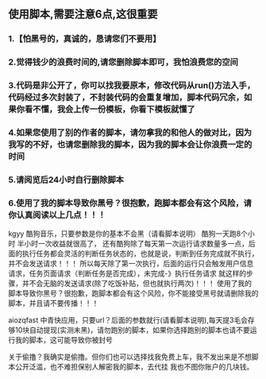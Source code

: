 
## 使用脚本,需要注意6点,这很重要
### 1.【怕黑号的，真诚的，恳请您们不要用】
### 2.觉得钱少的浪费时间的,请您删除脚本即可，我怕浪费您的空间
### 3.代码是非公开了，你可以找我要原本，修改代码从run()方法入手，代码经过多次封装了，不封装代码的会重复增加，脚本代码冗余，如果你看不懂，我会上传一份模板，你看下模板就懂了
### 4.如果您使用了别的作者的脚本，请勿拿我的和他人的做对比，因为我写的不好，也请您删除我的脚本，因为我的脚本会让你浪费一定的时间
### 5.请阅览后24小时自行删除脚本
### 6.使用了我的脚本导致你黑号？很抱歉，跑脚本都会有这个风险，请你认真阅读以上几点！！！

kgyy 酷狗音乐，只要参数是你的基本不会黑（请看脚本说明）  酷狗一天跑8个小时 半小时一次收益就很高了，
还有酷狗除了每天第一次运行请求数量多一点，后面的执行任务都会灵活的判断任务状态的，也就是说，判断到任务完成就不执行，并不会发送请求！！！
所以每天除了第一次执行，后面的运行只会触发用户信息请求，任务页面请求（判断任务是否完成），未完成-》执行任务请求 就这样的步骤，并不会无脑的发送请求(除了吃饭补贴，但也就执行两次)！！！
使用了我的脚本导致你黑号？很抱歉，跑脚本都会有这个风险，你不能接受黑号就请删除我的脚本，并且请不要传播！！！


aiozqfast 中青快应用，只要url？后面的参数就行(请看脚本说明),每天提3毛会存够10块自动提现(实测未黑)，请勿跑别的脚本，如果你选择跑别的脚本也请不要运行我的脚本，这可能导致你被封号

关于偷撸？我确实是偷撸。但你们也可以选择找我免费上车，我不发出来是不想脚本公开泛滥，也不难担保别人解密我的脚本，去代挂
我也不图你账户的几块钱。


